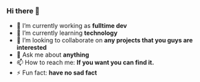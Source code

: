 ### Hi there 👋

- 🔭 I’m currently working as **fulltime dev**
- 🌱 I’m currently learning **technology**
- 👯 I’m looking to collaborate on **any projects that you guys are interested**
- 💬 Ask me about **anything**
- 📫 How to reach me: **If you want you can find it.**
- ⚡ Fun fact: **have no sad fact**

